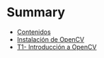 # Summary

* [Contenidos](README.md)
* [Instalación de OpenCV](install.md)
* [T1- Introducción a OpenCV](intro.md)
